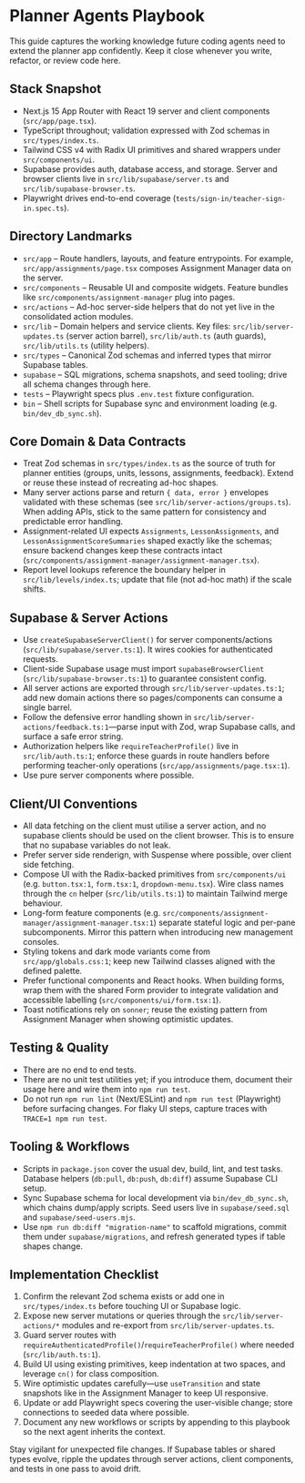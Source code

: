 # Planner Agents Playbook

This guide captures the working knowledge future coding agents need to extend the planner app confidently. Keep it close whenever you write, refactor, or review code here.

## Stack Snapshot
- Next.js 15 App Router with React 19 server and client components (`src/app/page.tsx`).
- TypeScript throughout; validation expressed with Zod schemas in `src/types/index.ts`.
- Tailwind CSS v4 with Radix UI primitives and shared wrappers under `src/components/ui`.
- Supabase provides auth, database access, and storage. Server and browser clients live in `src/lib/supabase/server.ts` and `src/lib/supabase-browser.ts`.
- Playwright drives end-to-end coverage (`tests/sign-in/teacher-sign-in.spec.ts`).

## Directory Landmarks
- `src/app` – Route handlers, layouts, and feature entrypoints. For example, `src/app/assignments/page.tsx` composes Assignment Manager data on the server.
- `src/components` – Reusable UI and composite widgets. Feature bundles like `src/components/assignment-manager` plug into pages.
- `src/actions` – Ad-hoc server-side helpers that do not yet live in the consolidated action modules.
- `src/lib` – Domain helpers and service clients. Key files: `src/lib/server-updates.ts` (server action barrel), `src/lib/auth.ts` (auth guards), `src/lib/utils.ts` (utility helpers).
- `src/types` – Canonical Zod schemas and inferred types that mirror Supabase tables.
- `supabase` – SQL migrations, schema snapshots, and seed tooling; drive all schema changes through here.
- `tests` – Playwright specs plus `.env.test` fixture configuration.
- `bin` – Shell scripts for Supabase sync and environment loading (e.g. `bin/dev_db_sync.sh`).

## Core Domain & Data Contracts
- Treat Zod schemas in `src/types/index.ts` as the source of truth for planner entities (groups, units, lessons, assignments, feedback). Extend or reuse these instead of recreating ad-hoc shapes.
- Many server actions parse and return `{ data, error }` envelopes validated with these schemas (see `src/lib/server-actions/groups.ts`). When adding APIs, stick to the same pattern for consistency and predictable error handling.
- Assignment-related UI expects `Assignments`, `LessonAssignments`, and `LessonAssignmentScoreSummaries` shaped exactly like the schemas; ensure backend changes keep these contracts intact (`src/components/assignment-manager/assignment-manager.tsx`).
- Report level lookups reference the boundary helper in `src/lib/levels/index.ts`; update that file (not ad-hoc math) if the scale shifts.

## Supabase & Server Actions
- Use `createSupabaseServerClient()` for server components/actions (`src/lib/supabase/server.ts:1`). It wires cookies for authenticated requests.
- Client-side Supabase usage must import `supabaseBrowserClient` (`src/lib/supabase-browser.ts:1`) to guarantee consistent config.
- All server actions are exported through `src/lib/server-updates.ts:1`; add new domain actions there so pages/components can consume a single barrel.
- Follow the defensive error handling shown in `src/lib/server-actions/feedback.ts:1`—parse input with Zod, wrap Supabase calls, and surface a safe error string.
- Authorization helpers like `requireTeacherProfile()` live in `src/lib/auth.ts:1`; enforce these guards in route handlers before performing teacher-only operations (`src/app/assignments/page.tsx:1`).
- Use pure server components where possible.

## Client/UI Conventions
- All data fetching on the client must utilise a server action, and no supabase clients should be used on the client browser.  This is to ensure that no supabase variables do not leak.
- Prefer server side renderign, with Suspense where possible, over client side fetching.
- Compose UI with the Radix-backed primitives from `src/components/ui` (e.g. `button.tsx:1`, `form.tsx:1`, `dropdown-menu.tsx`). Wire class names through the `cn` helper (`src/lib/utils.ts:1`) to maintain Tailwind merge behaviour.
- Long-form feature components (e.g. `src/components/assignment-manager/assignment-manager.tsx:1`) separate stateful logic and per-pane subcomponents. Mirror this pattern when introducing new management consoles.
- Styling tokens and dark mode variants come from `src/app/globals.css:1`; keep new Tailwind classes aligned with the defined palette.
- Prefer functional components and React hooks. When building forms, wrap them with the shared Form provider to integrate validation and accessible labelling (`src/components/ui/form.tsx:1`).
- Toast notifications rely on `sonner`; reuse the existing pattern from Assignment Manager when showing optimistic updates.

## Testing & Quality
- There are no end to end tests.
- There are no unit test utilities yet; if you introduce them, document their usage here and wire them into `npm run test`.
- Do not run `npm run lint` (Next/ESLint) and `npm run test` (Playwright) before surfacing changes. For flaky UI steps, capture traces with `TRACE=1 npm run test`.

## Tooling & Workflows
- Scripts in `package.json` cover the usual dev, build, lint, and test tasks. Database helpers (`db:pull`, `db:push`, `db:diff`) assume Supabase CLI setup.
- Sync Supabase schema for local development via `bin/dev_db_sync.sh`, which chains dump/apply scripts. Seed users live in `supabase/seed.sql` and `supabase/seed-users.mjs`.
- Use `npm run db:diff "migration-name"` to scaffold migrations, commit them under `supabase/migrations`, and refresh generated types if table shapes change.

## Implementation Checklist
1. Confirm the relevant Zod schema exists or add one in `src/types/index.ts` before touching UI or Supabase logic.
2. Expose new server mutations or queries through the `src/lib/server-actions/*` modules and re-export from `src/lib/server-updates.ts`.
3. Guard server routes with `requireAuthenticatedProfile()`/`requireTeacherProfile()` where needed (`src/lib/auth.ts:1`).
4. Build UI using existing primitives, keep indentation at two spaces, and leverage `cn()` for class composition.
5. Wire optimistic updates carefully—use `useTransition` and state snapshots like in the Assignment Manager to keep UI responsive.
6. Update or add Playwright specs covering the user-visible change; store connections to seeded data where possible.
7. Document any new workflows or scripts by appending to this playbook so the next agent inherits the context.

Stay vigilant for unexpected file changes. If Supabase tables or shared types evolve, ripple the updates through server actions, client components, and tests in one pass to avoid drift.
